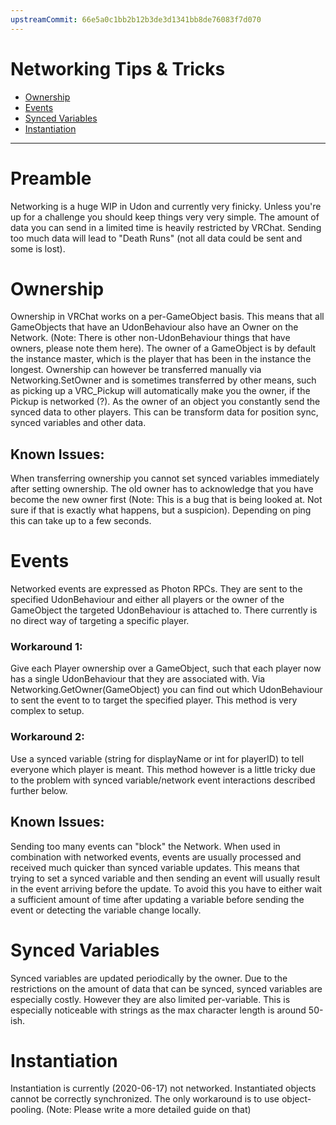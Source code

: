 ```yaml
---
upstreamCommit: 66e5a0c1bb2b12b3de3d1341bb8de76083f7d070
---
```


# Networking Tips & Tricks

* [Ownership](#ownership)
* [Events](#events)
* [Synced Variables](#synced-variables)
* [Instantiation](#instantiation)

---

# Preamble

Networking is a huge WIP in Udon and currently very finicky. Unless you're up for a challenge you should keep things very very simple.
The amount of data you can send in a limited time is heavily restricted by VRChat. Sending too much data will lead to "Death Runs" (not all data could be sent and some is lost).

# Ownership

Ownership in VRChat works on a per-GameObject basis. This means that all GameObjects that have an UdonBehaviour also have an Owner on the Network. (Note: There is other non-UdonBehaviour things that have owners, please note them here).
The owner of a GameObject is by default the instance master, which is the player that has been in the instance the longest. Ownership can however be transferred manually via Networking.SetOwner and is sometimes transferred by other means, such as picking up a VRC_Pickup will automatically make you the owner, if the Pickup is networked (?).
As the owner of an object you constantly send the synced data to other players. This can be transform data for position sync, synced variables and other data.

## Known Issues:
When transferring ownership you cannot set synced variables immediately after setting ownership. The old owner has to acknowledge that you have become the new owner first (Note: This is a bug that is being looked at. Not sure if that is exactly what happens, but a suspicion). Depending on ping this can take up to a few seconds.

# Events

Networked events are expressed as Photon RPCs. They are sent to the specified UdonBehaviour and either all players or the owner of the GameObject the targeted UdonBehaviour is attached to. There currently is no direct way of targeting a specific player.
### Workaround 1:
Give each Player ownership over a GameObject, such that each player now has a single UdonBehaviour that they are associated with. Via Networking.GetOwner(GameObject) you can find out which UdonBehaviour to sent the event to to target the specified player. This method is very complex to setup.
### Workaround 2:
Use a synced variable (string for displayName or int for playerID) to tell everyone which player is meant. This method however is a little tricky due to the problem with synced variable/network event interactions described further below.

## Known Issues:
Sending too many events can "block" the Network. 
When used in combination with networked events, events are usually processed and received much quicker than synced variable updates. This means that trying to set a synced variable and then sending an event will usually result in the event arriving before the update. To avoid this you have to either wait a sufficient amount of time after updating a variable before sending the event or detecting the variable change locally.

# Synced Variables
Synced variables are updated periodically by the owner. Due to the restrictions on the amount of data that can be synced, synced variables are especially costly. However they are also limited per-variable. This is especially noticeable with strings as the max character length is around 50-ish.

# Instantiation
Instantiation is currently (2020-06-17) not networked. Instantiated objects cannot be correctly synchronized.
The only workaround is to use object-pooling. (Note: Please write a more detailed guide on that)